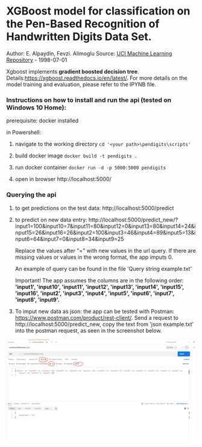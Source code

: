 # XGBoost model for classification on the Pen-Based Recognition of Handwritten Digits Data Set. 
Author: E. Alpaydin, Fevzi. Alimoglu
Source: [UCI Machine Learning Repository](https://archive.ics.uci.edu/ml/datasets/Pen-Based+Recognition+of+Handwritten+Digits) - 1998-07-01

Xgboost implements **gradient boosted decision tree**. Details:https://xgboost.readthedocs.io/en/latest/.
For more details on the model training and evaluation, please refer to the IPYNB file.

### Instructions on how to install and run the api (tested on Windows 10 Home):

prerequisite: docker installed

in Powershell:

1. navigate to the working directory `cd '<your path>\pendigits\scripts'`
    
2. build docker image `docker build -t pendigits .`
    
3. run docker container `docker run -d -p 5000:5000 pendigits`
    
4. open in browser http://localhost:5000/

### Querying the api

1. to get predictions on the test data: http://localhost:5000/predict


2. to predict on new data entry: http://localhost:5000/predict_new/?input1=100&input10=7&input11=80&input12=0&input13=80&input14=24&input15=26&input16=26&input2=100&input3=46&input4=89&input5=13&input6=64&input7=0&input8=34&input9=25

    Replace the values after "=" with new values in the url query. If there are missing values or values in the wrong format, the app imputs 0.
    
    An example of query can be found in the file 'Query string example.txt'
    
    Important! The app assumes the columns are in the following order: **'input1', 'input10', 'input11', 'input12', 'input13', 'input14',
        'input15', 'input16', 'input2', 'input3', 'input4', 'input5', 'input6', 'input7', 'input8', 'input9'.** 
    

3. To imput new data as json: the app can be tested with Postman: https://www.postman.com/product/rest-client/.
   Send a request to http://localhost:5000/predict_new, copy the text from 'json example.txt' into the postman request, as seen in the screenshot below.


![Postman_screenshot.png](Postman_screenshot.PNG)

